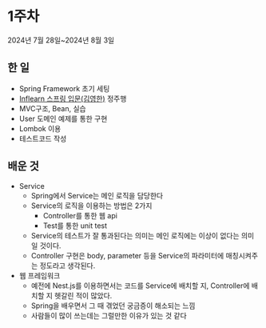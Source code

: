 # 1주차
2024년 7월 28일~2024년 8월 3일

## 한 일
- Spring Framework 초기 세팅
- [Inflearn 스프링 입문(김영한)](https://www.inflearn.com/course/스프링-입문-스프링부트/dashboard) 정주행
- MVC구조, Bean, 실습
- User 도메인 예제를 통한 구현
- Lombok 이용
- 테스트코드 작성

## 배운 것
- Service
  - Spring에서 Service는 메인 로직을 담당한다
  - Service의 로직을 이용하는 방법은 2가지
    - Controller를 통한 웹 api
    - Test를 통한 unit test
  - Service의 테스트가 잘 통과된다는 의미는 메인 로직에는 이상이 없다는 의미일 것이다.
  - Controller 구현은 body, parameter 등을 Service의 파라미터에 매칭시켜주는 정도라고 생각된다.
- 웹 프레임워크
  - 예전에 Nest.js를 이용하면서는 코드를 Service에 배치할 지, Controller에 배치할 지 헷갈린 적이 많았다.
  - Spring을 배우면서 그 때 겪었던 궁금증이 해소되는 느낌
  - 사람들이 많이 쓰는데는 그럴만한 이유가 있는 것 같다
